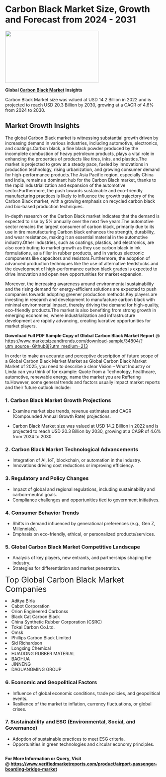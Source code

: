 <H1>Carbon Black Market Size, Growth and Forecast from 2024 - 2031</H1><img class="aligncenter size-medium wp-image-584254" src="https://thirdeyenews.in/wp-content/uploads/2024/09/Global-Market-Research-300x168.jpeg" alt="" width="300" height="168" /><p><strong>Global&nbsp;<a href="https://www.marketsizeandtrends.com/download-sample/34804/?utm_source=Github8j?utm_medium=213">Carbon Black Market</a> Insights</strong></p><p>Carbon Black Market size was valued at USD 14.2 Billion in 2022 and is projected to reach USD 20.3 Billion by 2030, growing at a CAGR of 4.6% from 2024 to 2030.</p><p><h2>Market Growth Insights</h2> <p>The global Carbon Black market is witnessing substantial growth driven by increasing demand in various industries, including automotive, electronics, and coatings.Carbon black, a fine black powder produced by the incomplete combustion of heavy petroleum products, plays a vital role in enhancing the properties of products like tires, inks, and plastics.The market is projected to grow at a steady pace, fueled by innovations in production technology, rising urbanization, and growing consumer demand for high-performance products.The Asia Pacific region, especially China and India, remains a dominant hub for the Carbon Black market, thanks to the rapid industrialization and expansion of the automotive sector.Furthermore, the push towards sustainable and eco-friendly manufacturing practices is likely to influence the growth trajectory of the Carbon Black market, with a growing emphasis on recycled carbon black and bio-based production techniques.</p> <p>In-depth research on the Carbon Black market indicates that the demand is expected to rise by 5% annually over the next five years.The automotive sector remains the largest consumer of carbon black, primarily due to its use in tire manufacturing.Carbon black enhances tire strength, durability, and wear resistance, making it an essential material in the automotive industry.Other industries, such as coatings, plastics, and electronics, are also contributing to market growth as they use carbon black in ink formulations, as a filler in rubber products, and in various electronic components like capacitors and resistors.Furthermore, the adoption of advanced production techniques like the use of alternative feedstocks and the development of high-performance carbon black grades is expected to drive innovation and open new opportunities for market expansion.</p> <p>Moreover, the increasing awareness around environmental sustainability and the rising demand for energy-efficient solutions are expected to push companies towards adopting greener production methods.Key players are investing in research and development to manufacture carbon black with minimal environmental impact, thereby driving the demand for high-quality, eco-friendly products.The market is also benefiting from strong growth in emerging economies, where industrialization and infrastructure development are rapidly advancing, creating lucrative opportunities for market players.</p> <p><span class=""><strong>Download Full PDF Sample Copy of Global Carbon Black Market Report</strong> @ <a href="https://www.marketsizeandtrends.com/download-sample/34804/?utm_source=Github8j?utm_medium=213" target="_blank">https://www.marketsizeandtrends.com/download-sample/34804/?utm_source=Github8j?utm_medium=213</a></span></p><p>In order to make an accurate and perceptive description of future scope of a Global&nbsp;Carbon Black Market Market as Global&nbsp;Carbon Black Market Market of 2025, you need to describe a clear Vision &ndash; What Industry or Linda can you think of for example: Quote from a Technology, healthcare, automotive, renewable energy, name the market you are Reffering to.However, some general trends and factors usually impact market reports and their future outlook include:</p><h3>1.&nbsp;<strong>Carbon Black Market Growth Projections</strong></h3><ul><li>Examine market size trends, revenue estimates and CAGR (Compounded Annual Growth Rate) projections.</li><li><p>Carbon Black Market size was valued at USD 14.2 Billion in 2022 and is projected to reach USD 20.3 Billion by 2030, growing at a CAGR of 4.6% from 2024 to 2030.</p></li></ul><h3>2.&nbsp;<strong>Carbon Black Market Technological Advancements</strong></h3><ul><li>Integration of AI, IoT, blockchain, or automation in the industry.</li><li>Innovations driving cost reductions or improving efficiency.</li></ul><h3>3.&nbsp;<strong>Regulatory and Policy Changes</strong></h3><ul><li>Impact of global and regional regulations, including sustainability and carbon-neutral goals.</li><li>Compliance challenges and opportunities tied to government initiatives.</li></ul><h3>4.&nbsp;<strong>Consumer Behavior Trends</strong></h3><ul><li>Shifts in demand influenced by generational preferences (e.g., Gen Z, Millennials).</li><li>Emphasis on eco-friendly, ethical, or personalized products/services.</li></ul><h3>5.&nbsp;<strong>Global Carbon Black Market Competitive Landscape</strong></h3><ul><li>Analysis of key players, new entrants, and partnerships shaping the industry.</li><li>Strategies for differentiation and market penetration.</li></ul><p data-pm-slice="1 1 []"><span style="color: inherit; font-family: inherit; font-size: 25px;">Top Global Carbon Black Market Companies</span></p><div class="" data-test-id=""><p><li>Aditya Birla</li><li> Cabot Corporation</li><li> Orion Engineered Carbonss</li><li> Black Cat Carbon Black</li><li> China Synthetic Rubber Corporation (CSRC)</li><li> Tokai Carbon Co.Ltd.</li><li> Omsk</li><li> Phillips Carbon Black Limited</li><li> Sid Richardson</li><li> Longxing Chemical</li><li> HUADONG RUBBER MATERIAL</li><li> BAOHUA</li><li> JINNENG</li><li> DAGUANGMING GROUP</li></p></div><h3>6.&nbsp;<strong>Economic and Geopolitical Factors</strong></h3><ul><li>Influence of global economic conditions, trade policies, and geopolitical events.</li><li>Resilience of the market to inflation, currency fluctuations, or global crises.</li></ul><h3>7.&nbsp;<strong>Sustainability and ESG (Environmental, Social, and Governance)</strong></h3><ul><li>Adoption of sustainable practices to meet ESG criteria.</li><li>Opportunities in green technologies and circular economy principles.</li></ul><h2><strong style="font-size: 14px;">For More Information or Query, Visit @&nbsp;</strong><a style="background-color: #ffffff; font-size: 14px;" href="https://www.marketsizeandtrends.com/report/carbon-black-market/" target="_blank">https://www.verifiedmarketreports.com/product/airport-passenger-boarding-bridge-market</a></h2>